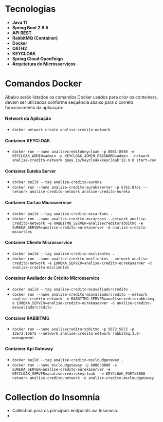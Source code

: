 # Tecnologias

* **Java 11**
* **Spring Boot 2.6.5**
* **API REST**
* **RabbitMQ (Container)**
* **Docker**
* **OATH2**
* **KEYCLOAK**
* **Spring Cloud OpenFeign**
* **Arquitetura de Microsserviços**


# Comandos Docker

Abaixo serão listados os comandos Docker usados para criar os conteiners, devem ser utilizados conforme sequência abaixo para o correto funcionamento da aplicação:

#### Network da Aplicação 

* `docker network create analise-credito-network`

#### Container KEYCLOAK

* `docker run --name analisecreditokeycloak -p 8081:8080 -e KEYCLOAK_ADMIN=admin -e KEYCLOAK_ADMIN_PASSWORD=admin --network analise-credito-network quay.io/keycloak/keycloak:18.0.0 start-dev`

#### Container Eureka Server

* `docker build --tag analise-credito-eureka .`
* `docker run --name analise-credito-eurekaserver -p 8761:8761 --network analise-credito-network analise-credito-eureka`

#### Container Cartao Microsservice

* `docker build --tag analise-credito-mscartoes .`
* `docker run --name analise-credito-mscartoes --network analise-credito-network -e RABBITMQ_SERVER=analisecreditorabbitmq -e EUREKA_SERVER=analise-credito-eurekaserver -d analise-credito-mscartoes`

#### Container Cliente Microsservice

* `docker build --tag analise-credito-msclientes .`
* `docker run --name analise-credito-msclientes --network analise-credito-network -e EUREKA_SERVER=analise-credito-eurekaserver -d analise-credito-msclientes`

#### Container Avaliador de Crédito Microsservice

* `docker build --tag analise-credito-msavaliadorcredito .`
* `docker run --name analise-credito-msavaliadorcredito --network analise-credito-network -e RABBITMQ_SERVER=analisecreditorabbitmq -e EUREKA_SERVER=analise-credito-eurekaserver -d analise-credito-msavaliadorcredito`

#### Container RABBITMQ

* `docker run --name analisecreditorabbitmq -p 5672:5672 -p 15672:15672 --network analise-credito-network rabbitmq:3.9-management`

#### Container Api Gateway

* `docker build --tag analise-credito-mscloudgateway .`
* `docker run --name mscloudgateway -p 8080:8080 -e EUREKA_SERVER=analise-credito-eurekaserver -e KEYCLOAK_SERVER=analisecreditokeycloak  -e KEYCLOAK_PORT=8080 --network analise-credito-network -d analise-credito-mscloudgateway`


# Collection do Insomnia

* Collection para os principais endpoints via Insomnia. 
* 
